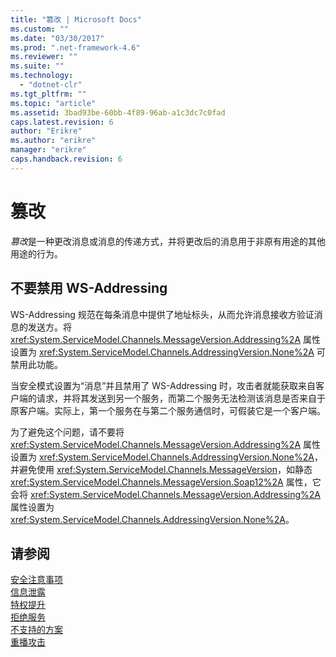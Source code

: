 ```yaml
---
title: "篡改 | Microsoft Docs"
ms.custom: ""
ms.date: "03/30/2017"
ms.prod: ".net-framework-4.6"
ms.reviewer: ""
ms.suite: ""
ms.technology: 
  - "dotnet-clr"
ms.tgt_pltfrm: ""
ms.topic: "article"
ms.assetid: 3bad93be-60bb-4f89-96ab-a1c3dc7c0fad
caps.latest.revision: 6
author: "Erikre"
ms.author: "erikre"
manager: "erikre"
caps.handback.revision: 6
---
```

# 篡改
*篡改*是一种更改消息或消息的传递方式，并将更改后的消息用于非原有用途的其他用途的行为。  
  
## 不要禁用 WS\-Addressing  
 WS\-Addressing 规范在每条消息中提供了地址标头，从而允许消息接收方验证消息的发送方。将 <xref:System.ServiceModel.Channels.MessageVersion.Addressing%2A> 属性设置为 <xref:System.ServiceModel.Channels.AddressingVersion.None%2A> 可禁用此功能。  
  
 当安全模式设置为“消息”并且禁用了 WS\-Addressing 时，攻击者就能获取来自客户端的请求，并将其发送到另一个服务，而第二个服务无法检测该消息是否来自于原客户端。实际上，第一个服务在与第二个服务通信时，可假装它是一个客户端。  
  
 为了避免这个问题，请不要将 <xref:System.ServiceModel.Channels.MessageVersion.Addressing%2A> 属性设置为 <xref:System.ServiceModel.Channels.AddressingVersion.None%2A>，并避免使用 <xref:System.ServiceModel.Channels.MessageVersion>，如静态 <xref:System.ServiceModel.Channels.MessageVersion.Soap12%2A> 属性，它会将 <xref:System.ServiceModel.Channels.MessageVersion.Addressing%2A> 属性设置为 <xref:System.ServiceModel.Channels.AddressingVersion.None%2A>。  
  
## 请参阅  
 [安全注意事项](../../../../docs/framework/wcf/feature-details/security-considerations-in-wcf.md)   
 [信息泄露](../../../../docs/framework/wcf/feature-details/information-disclosure.md)   
 [特权提升](../../../../docs/framework/wcf/feature-details/elevation-of-privilege.md)   
 [拒绝服务](../../../../docs/framework/wcf/feature-details/denial-of-service.md)   
 [不支持的方案](../../../../docs/framework/wcf/feature-details/unsupported-scenarios.md)   
 [重播攻击](../../../../docs/framework/wcf/feature-details/replay-attacks.md)